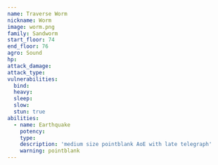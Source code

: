 ```yaml
---
name: Traverse Worm
nickname: Worm
image: worm.png
family: Sandworm
start_floor: 74
end_floor: 76
agro: Sound
hp: 
attack_damage: 
attack_type: 
vulnerabilities:
  bind: 
  heavy: 
  sleep: 
  slow: 
  stun: true
abilities:
  - name: Earthquake
    potency: 
    type: 
    description: 'medium size pointblank AoE with late telegraph'
    warning: pointblank
---
```

